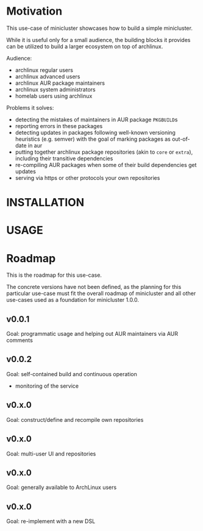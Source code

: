 Motivation
==========

This use-case of minicluster showcases how to build a simple minicluster.

While it is useful only for a small audience, the building blocks it provides
can be utilized to build a larger ecosystem on top of archlinux.

Audience:

* archlinux regular users
* archlinux advanced users
* archlinux AUR package maintainers
* archlinux system administrators
* homelab users using archlinux

Problems it solves:

* detecting the mistakes of maintainers in AUR package `PKGBUILD`s
* reporting errors in these packages
* detecting updates in packages following well-known versioning heuristics
  (e.g. semver) with the goal of marking packages as out-of-date in aur
* putting together archlinux package repositories (akin to `core` or `extra`),
  including their transitive dependencies
* re-compiling AUR packages when some of their build dependencies get updates
* serving via https or other protocols your own repositories

<!---
Hi. I'm half happy with my results so far with checking aur packages. I've been working in the last days and I got the tools    
necessary to check PKGBUILDs more thoroughly. One run should take by current estimations about 4.5h, so I got time to chat until
the next uncaught exception happens                                                                                             

So if anyone happens to want to read and give their ideas, I would appreciate it                                                

Basically I'm working on this project https://github.com/initial-commit/minicluster                                             

It is revolving around arch, builds qcow2 images and repositories inside nested VMs (as a safety net to make sure the artefacts 
are really self-contained) - it doesn't matter so much for this channel, but maybe interesting to know                          
artifacts are qcow2 images, archlinux repositories (think repo-add)                                                             

now to the part related to aur:                                                                                                 

one of the first use cases I want to tackle is quality of AUR because I think it's easy enough to do and would give me some     
feedback and also be useful to someone early on during the development                                                          
so I got in a sqlite db quite some information about packages from core, extra and aur, including dependencies which will help  
me build the dependency graph                                                                                                   

what I'm currently running is basically printsrcinfo, but inside such a VM                                                      

there are quite some errors in pkgbuilds and I have the feeling their number will grow                                          

invalid utf-8 characters for instance                                                                                           
.SRCINFO not updated                                                                                                            
undeclared dependencies                                                                                                         
and so on, I think a lot can be caught this way                                                                                 

whatever errors happen during printsrcinfo are going to be logged also to the database                                          

and within the scope of this use case, I want to additionally check the URLs for existence                                      
from the SOURCEs                                                                                                                

interesting would be also to attempt by some heuristics also to download what could be the next version for packages which seem 
to follow semver                                                                                                                
e.g. current pkgver 0.0.1, possible next: 0.0.2, 0.1.0, 1.0.0                                                                   
from what I saw in aurs gitlab tickets, there's a need for a flag for all packages to notify the author that "something is wrong
with your package"                                                                                                              
beside "out of date"                                                                                                            
for that, I will suggest to make a drop down/selection of reasons for what can be wrong with a package                          
--->

INSTALLATION
============


USAGE
=====


Roadmap
=======

This is the roadmap for this use-case.

The concrete versions have not been defined, as the planning for this
particular use-case must fit the overall roadmap of minicluster and all other
use-cases used as a foundation for minicluster 1.0.0.

v0.0.1
------

Goal: programmatic usage and helping out AUR maintainers via AUR comments

v0.0.2
------

Goal: self-contained build and continuous operation

* monitoring of the service

v0.x.0
------

Goal: construct/define and recompile own repositories

v0.x.0
------

Goal: multi-user UI and repositories

v0.x.0
------

Goal: generally available to ArchLinux users


v0.x.0
------

Goal: re-implement with a new DSL
